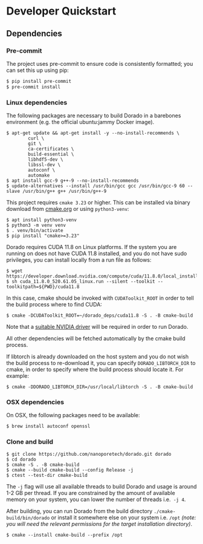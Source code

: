 # Developer Quickstart

## Dependencies

### Pre-commit

The project uses pre-commit to ensure code is consistently formatted; you can set this up using pip:

```bash
$ pip install pre-commit
$ pre-commit install
```

### Linux dependencies

The following packages are necessary to build Dorado in a barebones environment (e.g. the official ubuntu:jammy Docker image).

```
$ apt-get update && apt-get install -y --no-install-recommends \
        curl \
        git \
        ca-certificates \
        build-essential \
        libhdf5-dev \
        libssl-dev \
        autoconf \
        automake
$ apt install gcc-9 g++-9 --no-install-recommends
$ update-alternatives --install /usr/bin/gcc gcc /usr/bin/gcc-9 60 --slave /usr/bin/g++ g++ /usr/bin/g++-9
```

This project requires `cmake 3.23` or higher. This can be installed via binary download from [cmake.org](https://cmake.org/download/) or using `python3-venv`: 

```
$ apt install python3-venv
$ python3 -m venv venv
$ . venv/bin/activate
$ pip install "cmake>=3.23"
```

Dorado requires CUDA 11.8 on Linux platforms. If the system you are running on does not have CUDA 11.8 installed, and you do not have sudo privileges, you can install locally from a run file as follows:

```
$ wget https://developer.download.nvidia.com/compute/cuda/11.8.0/local_installers/cuda_11.8.0_520.61.05_linux.run
$ sh cuda_11.8.0_520.61.05_linux.run --silent --toolkit --toolkitpath=${PWD}/cuda11.8
```

In this case, cmake should be invoked with `CUDAToolkit_ROOT` in order to tell the build process where to find CUDA:

```
$ cmake -DCUDAToolkit_ROOT=~/dorado_deps/cuda11.8 -S . -B cmake-build
```

Note that a [suitable NVIDIA driver](https://docs.nvidia.com/cuda/cuda-toolkit-release-notes/index.html#id3) will be required in order to run Dorado.

All other dependencies will be fetched automatically by the cmake build process.  


If libtorch is already downloaded on the host system and you do not wish the build process to re-download it, you can specify `DORADO_LIBTORCH_DIR` to cmake, in order to specify where the build process should locate it.  For example:

```
$ cmake -DDORADO_LIBTORCH_DIR=/usr/local/libtorch -S . -B cmake-build
```

### OSX dependencies

On OSX, the following packages need to be available:

```bash
$ brew install autoconf openssl
```

### Clone and build

```
$ git clone https://github.com/nanoporetech/dorado.git dorado
$ cd dorado
$ cmake -S . -B cmake-build
$ cmake --build cmake-build --config Release -j
$ ctest --test-dir cmake-build
```

The `-j` flag will use all available threads to build Dorado and usage is around 1-2 GB per thread. If you are constrained
by the amount of available memory on your system, you can lower the number of threads i.e.` -j 4`.

After building, you can run Dorado from the build directory `./cmake-build/bin/dorado` or install it somewhere else on your
system i.e. `/opt` *(note: you will need the relevant permissions for the target installation directory)*.

```
$ cmake --install cmake-build --prefix /opt
```

